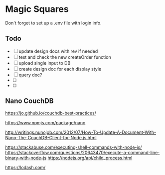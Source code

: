 # Magic Squares

Don't forget to set up a .env file with login info.



## Todo

- [ ] update design docs with rev if needed
- [ ] test and check the new createOrder function
- [ ] upload single input to DB
- [ ] create design doc for each display style
- [ ] query doc?
- [ ] 
- [ ] 







## Nano CouchDB

https://jo.github.io/couchdb-best-practices/

https://www.npmjs.com/package/nano

http://writings.nunojob.com/2012/07/How-To-Update-A-Document-With-Nano-The-CouchDB-Client-for-Node.js.html




https://stackabuse.com/executing-shell-commands-with-node-js/
https://stackoverflow.com/questions/20643470/execute-a-command-line-binary-with-node-js
https://nodejs.org/api/child_process.html




https://lodash.com/